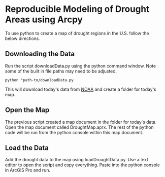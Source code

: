 # Reproducible Modeling of Drought Areas using Arcpy 

To use python to create a map of drought regions in the U.S. follow the below directions.

## Downloading the Data

Run the script downloadData.py using the python command window. Note some of the built in file paths may need to be adjusted. 

`python "path-to/downloadData.py`

This will download today's data from [NOAA]("https://www1.ncdc.noaa.gov/pub/data/nidis/geojson/us/soil/SManom_current.geojson") and create a folder for today's map.

## Open the Map

The previous script created a map document in the folder for today's data. Open the map document called DroughtMap.aprx. The rest of the python code will be run from the python console within this map document.

## Load the Data

Add the drought data to the map using loadDroughtData.py. Use a text editor to open the script and copy everything. Paste into the python console in ArcGIS Pro and run.

